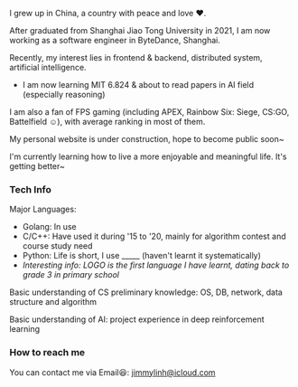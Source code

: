 <!-- ### Basic Information -->
<!--
I was born in Lanzhou (a city in northwest of China) and grew up in Shanghai (a city in east coast of China).
-->

I grew up in China, a country with peace and love ❤️.

After graduated from Shanghai Jiao Tong University in 2021, I am now working as a software engineer in ByteDance, Shanghai.

<!--
Though my first meet with programming can date back to primary school, my experience in writing industrial level codes is limited.
-->

Recently, my interest lies in frontend & backend, distributed system, artificial intelligence.
* I am now learning MIT 6.824 & about to read papers in AI field (especially reasoning)

I am also a fan of FPS gaming (including APEX, Rainbow Six: Siege, CS:GO, Battelfield ☺️), with average ranking in most of them.

My personal website is under construction, hope to become public soon~

I'm currently learning how to live a more enjoyable and meaningful life. It's getting better~

<!-- ### 基本信息
我来自一个有爱❤️的国家: 中国

在2021年从上海交通大学毕业后，我开始从事软件开发工作

我喜欢上网、各类运动、第一人称射击游戏、人工智能

最近正在学着过更幸福的生活，一切都在变得更好~ -->

### Tech Info
Major Languages:
- Golang: In use
- C/C++: Have used it during '15 to '20, mainly for algorithm contest and course study need
- Python: Life is short, I use _____ (haven't learnt it systematically)
- *Interesting info: LOGO is the first language I have learnt, dating back to grade 3 in primary school*

Basic understanding of CS preliminary knowledge: OS, DB, network, data structure and algorithm

Basic understanding of AI: project experience in deep reinforcement learning

### How to reach me
You can contact me via Email😆: jimmylinh@icloud.com

<!--
**jimmylin99/jimmylin99** is a ✨ _special_ ✨ repository because its `README.md` (this file) appears on your GitHub profile.

Here are some ideas to get you started:

- 🔭 I’m currently working on ...
- 🌱 I’m currently learning ...
- 👯 I’m looking to collaborate on ...
- 🤔 I’m looking for help with ...
- 💬 Ask me about ...
- 📫 How to reach me: ...
- 😄 Pronouns: ...
- ⚡ Fun fact: ...
-->
